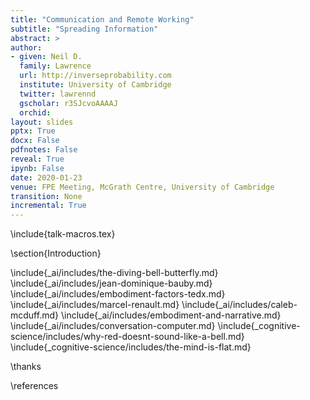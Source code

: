 ```yaml
---
title: "Communication and Remote Working"
subtitle: "Spreading Information"
abstract: >
author: 
- given: Neil D. 
  family: Lawrence 
  url: http://inverseprobability.com 
  institute: University of Cambridge
  twitter: lawrennd 
  gscholar: r3SJcvoAAAAJ 
  orchid: 
layout: slides
pptx: True
docx: False
pdfnotes: False
reveal: True
ipynb: False
date: 2020-01-23
venue: FPE Meeting, McGrath Centre, University of Cambridge
transition: None
incremental: True
---
```


\include{talk-macros.tex}

\section{Introduction}

\include{_ai/includes/the-diving-bell-butterfly.md}
\include{_ai/includes/jean-dominique-bauby.md}
\include{_ai/includes/embodiment-factors-tedx.md}
\include{_ai/includes/marcel-renault.md}
\include{_ai/includes/caleb-mcduff.md}
\include{_ai/includes/embodiment-and-narrative.md}
\include{_ai/includes/conversation-computer.md}
\include{_cognitive-science/includes/why-red-doesnt-sound-like-a-bell.md}
\include{_cognitive-science/includes/the-mind-is-flat.md}

<!--locked in

conversation

kappenball

Mind is flat (who you are is determined by who is around you)-->

\thanks

\references
